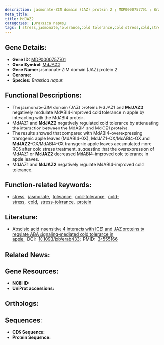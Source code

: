 ```yaml
---
description: jasmonate-ZIM domain (JAZ) protein 2 ; MDP0000757701 ; Brassica napus
meta_title:
title: MdJAZ2
categories: [Brassica napus]
tags: [ stress,jasmonate,tolerance,cold tolerance,cold stress,cold,stress tolerance,protein ]
---
```


## Gene Details:
- **Gene ID:** [MDP0000757701]()
- **Gene Symbol:** <u>MdJAZ2</u>
- **Gene Name:** jasmonate-ZIM domain (JAZ) protein 2
- **Genome:** []()
- **Species:** *Brassica napus*

## Functional Descriptions:
   - The jasmonate-ZIM domain (JAZ) proteins MdJAZ1 and **MdJAZ2** negatively modulate MdABI4-improved cold tolerance in apple by interacting with the MdABI4 protein.
   - MdJAZ1 and **MdJAZ2** negatively regulated cold tolerance by attenuating the interaction between the MdABI4 and MdICE1 proteins.
   - The results showed that compared with MdABI4-overexpressing transgenic apple leaves (MdABI4-OX), MdJAZ1-OX/MdABI4-OX and **MdJAZ2**-OX/MdABI4-OX transgenic apple leaves accumulated more ROS after cold stress treatment, suggesting that the overexpression of MdJAZ1 or **MdJAZ2** decreased MdABI4-improved cold tolerance in apple leaves.
   - MdJAZ1 and **MdJAZ2** negatively regulate MdABI4-improved cold tolerance.

## Function-related keywords:
   - [stress](/tags/stress/),&nbsp;&nbsp;[jasmonate](/tags/jasmonate/),&nbsp;&nbsp;[tolerance](/tags/tolerance/),&nbsp;&nbsp;[cold-tolerance](/tags/cold-tolerance/),&nbsp;&nbsp;[cold-stress](/tags/cold-stress/),&nbsp;&nbsp;[cold](/tags/cold/),&nbsp;&nbsp;[stress-tolerance](/tags/stress-tolerance/),&nbsp;&nbsp;[protein](/tags/protein/)

## Literature:
   - [Abscisic acid insensitive 4 interacts with ICE1 and JAZ proteins to regulate ABA signaling-mediated cold tolerance in apple.](https://doi.org/10.1093/jxb/erab433)&nbsp;&nbsp;DOI:&nbsp;&nbsp;[10.1093/jxb/erab433](https://doi.org/10.1093/jxb/erab433);&nbsp;&nbsp;PMID:&nbsp;&nbsp;[34555166](https://pubmed.ncbi.nlm.nih.gov/34555166/)

## Related News:

## Gene Resources:
- **NCBI ID:**  [](https://www.ncbi.nlm.nih.gov/gene/?term=)
- **UniProt accessions:**  [](https://www.uniprot.org/uniprotkb//entry)

## Orthologs:

## Sequences:
- **CDS Sequence:**
- **Protein Sequence:**
